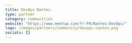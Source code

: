 ```yaml
---
title: DevOps Nantes
type: partner
category: communities
website: "https://www.meetup.com/fr-FR/Nantes-DevOps/"
logo: /images/partners/community/devops-nantes.png
socials: []
---
```

